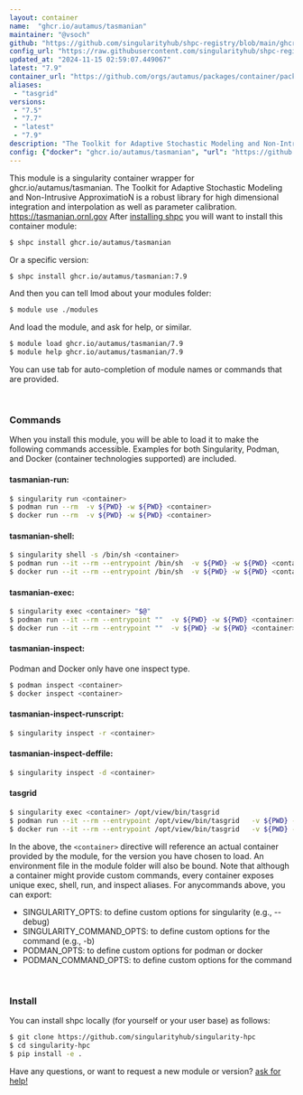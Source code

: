 ```yaml
---
layout: container
name:  "ghcr.io/autamus/tasmanian"
maintainer: "@vsoch"
github: "https://github.com/singularityhub/shpc-registry/blob/main/ghcr.io/autamus/tasmanian/container.yaml"
config_url: "https://raw.githubusercontent.com/singularityhub/shpc-registry/main/ghcr.io/autamus/tasmanian/container.yaml"
updated_at: "2024-11-15 02:59:07.449067"
latest: "7.9"
container_url: "https://github.com/orgs/autamus/packages/container/package/tasmanian"
aliases:
 - "tasgrid"
versions:
 - "7.5"
 - "7.7"
 - "latest"
 - "7.9"
description: "The Toolkit for Adaptive Stochastic Modeling and Non-Intrusive ApproximatioN is a robust library for high dimensional integration and interpolation as well as parameter calibration.  https://tasmanian.ornl.gov"
config: {"docker": "ghcr.io/autamus/tasmanian", "url": "https://github.com/orgs/autamus/packages/container/package/tasmanian", "maintainer": "@vsoch", "description": "The Toolkit for Adaptive Stochastic Modeling and Non-Intrusive ApproximatioN is a robust library for high dimensional integration and interpolation as well as parameter calibration.  https://tasmanian.ornl.gov", "latest": {"7.9": "sha256:c59326a80672a27b41bda0cbd608806ed8ef4deb419102de76fbd3b2a5c3ea8b"}, "tags": {"7.5": "sha256:8772fb92e3af323742e280917650acac1b817cd35c6243948c3917e17866e163", "7.7": "sha256:4d4aebe382a3a7adc1a9bed86666a775222a084b9f308a1b50490c28c15fcc1e", "latest": "sha256:c59326a80672a27b41bda0cbd608806ed8ef4deb419102de76fbd3b2a5c3ea8b", "7.9": "sha256:c59326a80672a27b41bda0cbd608806ed8ef4deb419102de76fbd3b2a5c3ea8b"}, "aliases": {"tasgrid": "/opt/view/bin/tasgrid"}}
---
```


This module is a singularity container wrapper for ghcr.io/autamus/tasmanian.
The Toolkit for Adaptive Stochastic Modeling and Non-Intrusive ApproximatioN is a robust library for high dimensional integration and interpolation as well as parameter calibration.  https://tasmanian.ornl.gov
After [installing shpc](#install) you will want to install this container module:


```bash
$ shpc install ghcr.io/autamus/tasmanian
```

Or a specific version:

```bash
$ shpc install ghcr.io/autamus/tasmanian:7.9
```

And then you can tell lmod about your modules folder:

```bash
$ module use ./modules
```

And load the module, and ask for help, or similar.

```bash
$ module load ghcr.io/autamus/tasmanian/7.9
$ module help ghcr.io/autamus/tasmanian/7.9
```

You can use tab for auto-completion of module names or commands that are provided.

<br>

### Commands

When you install this module, you will be able to load it to make the following commands accessible.
Examples for both Singularity, Podman, and Docker (container technologies supported) are included.

#### tasmanian-run:

```bash
$ singularity run <container>
$ podman run --rm  -v ${PWD} -w ${PWD} <container>
$ docker run --rm  -v ${PWD} -w ${PWD} <container>
```

#### tasmanian-shell:

```bash
$ singularity shell -s /bin/sh <container>
$ podman run --it --rm --entrypoint /bin/sh  -v ${PWD} -w ${PWD} <container>
$ docker run --it --rm --entrypoint /bin/sh  -v ${PWD} -w ${PWD} <container>
```

#### tasmanian-exec:

```bash
$ singularity exec <container> "$@"
$ podman run --it --rm --entrypoint ""  -v ${PWD} -w ${PWD} <container> "$@"
$ docker run --it --rm --entrypoint ""  -v ${PWD} -w ${PWD} <container> "$@"
```

#### tasmanian-inspect:

Podman and Docker only have one inspect type.

```bash
$ podman inspect <container>
$ docker inspect <container>
```

#### tasmanian-inspect-runscript:

```bash
$ singularity inspect -r <container>
```

#### tasmanian-inspect-deffile:

```bash
$ singularity inspect -d <container>
```


#### tasgrid

```bash
$ singularity exec <container> /opt/view/bin/tasgrid
$ podman run --it --rm --entrypoint /opt/view/bin/tasgrid   -v ${PWD} -w ${PWD} <container> -c " $@"
$ docker run --it --rm --entrypoint /opt/view/bin/tasgrid   -v ${PWD} -w ${PWD} <container> -c " $@"
```



In the above, the `<container>` directive will reference an actual container provided
by the module, for the version you have chosen to load. An environment file in the
module folder will also be bound. Note that although a container
might provide custom commands, every container exposes unique exec, shell, run, and
inspect aliases. For anycommands above, you can export:

 - SINGULARITY_OPTS: to define custom options for singularity (e.g., --debug)
 - SINGULARITY_COMMAND_OPTS: to define custom options for the command (e.g., -b)
 - PODMAN_OPTS: to define custom options for podman or docker
 - PODMAN_COMMAND_OPTS: to define custom options for the command

<br>

### Install

You can install shpc locally (for yourself or your user base) as follows:

```bash
$ git clone https://github.com/singularityhub/singularity-hpc
$ cd singularity-hpc
$ pip install -e .
```

Have any questions, or want to request a new module or version? [ask for help!](https://github.com/singularityhub/singularity-hpc/issues)